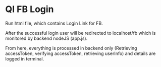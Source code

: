 # QI FB Login
Run html file, which contains Login Link for FB.

After the successful login user will be redirected to localhost/fb which is monitored by backend nodeJS (app.js).

From here, everything is processed in backend only (Retrieving accessToken, verifying accessToken, retrieving userInfo) and details are logged in terminal.
